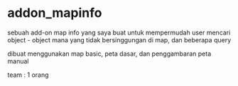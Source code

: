 # addon_mapinfo

sebuah add-on map info yang saya buat untuk mempermudah user mencari object - object mana
yang tidak bersinggungan di map, dan beberapa query

dibuat menggunakan map basic, peta dasar, dan penggambaran peta manual

team : 1 orang
